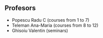 ## Profesors
- Popescu Radu C (courses from 1 to 7)
- Teleman Ana-Maria (courses from 8 to 12)
- Ghisoiu Valentin (seminars)